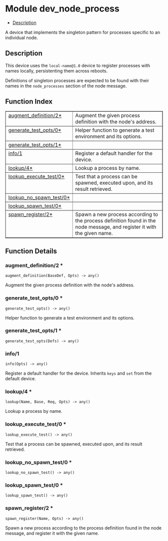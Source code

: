 

# Module dev_node_process #
* [Description](#description)

A device that implements the singleton pattern for processes specific
to an individual node.

<a name="description"></a>

## Description ##

This device uses the `local-name@1.0` device to
register processes with names locally, persistenting them across reboots.

Definitions of singleton processes are expected to be found with their
names in the `node_processes` section of the node message.<a name="index"></a>

## Function Index ##


<table width="100%" border="1" cellspacing="0" cellpadding="2" summary="function index"><tr><td valign="top"><a href="#augment_definition-2">augment_definition/2*</a></td><td>Augment the given process definition with the node's address.</td></tr><tr><td valign="top"><a href="#generate_test_opts-0">generate_test_opts/0*</a></td><td>Helper function to generate a test environment and its options.</td></tr><tr><td valign="top"><a href="#generate_test_opts-1">generate_test_opts/1*</a></td><td></td></tr><tr><td valign="top"><a href="#info-1">info/1</a></td><td>Register a default handler for the device.</td></tr><tr><td valign="top"><a href="#lookup-4">lookup/4*</a></td><td>Lookup a process by name.</td></tr><tr><td valign="top"><a href="#lookup_execute_test-0">lookup_execute_test/0*</a></td><td>Test that a process can be spawned, executed upon, and its result retrieved.</td></tr><tr><td valign="top"><a href="#lookup_no_spawn_test-0">lookup_no_spawn_test/0*</a></td><td></td></tr><tr><td valign="top"><a href="#lookup_spawn_test-0">lookup_spawn_test/0*</a></td><td></td></tr><tr><td valign="top"><a href="#spawn_register-2">spawn_register/2*</a></td><td>Spawn a new process according to the process definition found in the
node message, and register it with the given name.</td></tr></table>


<a name="functions"></a>

## Function Details ##

<a name="augment_definition-2"></a>

### augment_definition/2 * ###

`augment_definition(BaseDef, Opts) -> any()`

Augment the given process definition with the node's address.

<a name="generate_test_opts-0"></a>

### generate_test_opts/0 * ###

`generate_test_opts() -> any()`

Helper function to generate a test environment and its options.

<a name="generate_test_opts-1"></a>

### generate_test_opts/1 * ###

`generate_test_opts(Defs) -> any()`

<a name="info-1"></a>

### info/1 ###

`info(Opts) -> any()`

Register a default handler for the device. Inherits `keys` and `set`
from the default device.

<a name="lookup-4"></a>

### lookup/4 * ###

`lookup(Name, Base, Req, Opts) -> any()`

Lookup a process by name.

<a name="lookup_execute_test-0"></a>

### lookup_execute_test/0 * ###

`lookup_execute_test() -> any()`

Test that a process can be spawned, executed upon, and its result retrieved.

<a name="lookup_no_spawn_test-0"></a>

### lookup_no_spawn_test/0 * ###

`lookup_no_spawn_test() -> any()`

<a name="lookup_spawn_test-0"></a>

### lookup_spawn_test/0 * ###

`lookup_spawn_test() -> any()`

<a name="spawn_register-2"></a>

### spawn_register/2 * ###

`spawn_register(Name, Opts) -> any()`

Spawn a new process according to the process definition found in the
node message, and register it with the given name.


